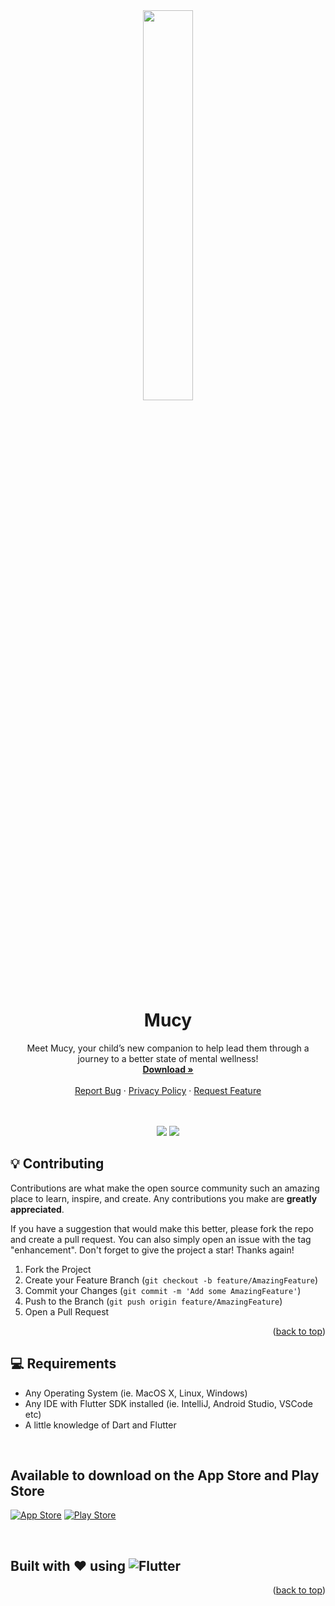 <div id="top"></div>

<div align='center'>

  <img src='/assets/images/icons/appicon.png' style="width: 40%">
  
  <h1 align="center">Mucy</h1>

  <p align="center">
    Meet Mucy, your child’s new companion to help lead them through a journey to a better state of mental wellness!
    <br />
    <a href="https://github.com/towner-10/MucyApp"><strong>Download »</strong></a>
    <br />
    <br />
    <a href="https://github.com/towner-10/MucyApp/issues">Report Bug</a>
    ·
    <a href="https://mucyhealth.wixsite.com/mucy/privacy-policy">Privacy Policy</a>
    ·
    <a href="https://github.com/towner-10/MucyApp/issues">Request Feature</a>
  </p>
  
  <br/>
  <br/>

  <img src='https://img.shields.io/github/v/release/towner-10/MucyApp?color=7393CC&label=version&style=for-the-badge'>
  <img src='https://img.shields.io/github/release-date/towner-10/mucyapp?color=7393CC&style=for-the-badge'>

  <br/>
</div>

## 💡 Contributing
Contributions are what make the open source community such an amazing place to learn, inspire, and create. Any contributions you make are **greatly appreciated**.

If you have a suggestion that would make this better, please fork the repo and create a pull request. You can also simply open an issue with the tag "enhancement".
Don't forget to give the project a star! Thanks again!

1. Fork the Project
2. Create your Feature Branch (`git checkout -b feature/AmazingFeature`)
3. Commit your Changes (`git commit -m 'Add some AmazingFeature'`)
4. Push to the Branch (`git push origin feature/AmazingFeature`)
5. Open a Pull Request

<p align="right">(<a href="#top">back to top</a>)</p>

## 💻 Requirements
- Any Operating System (ie. MacOS X, Linux, Windows)
- Any IDE with Flutter SDK installed (ie. IntelliJ, Android Studio, VSCode etc)
- A little knowledge of Dart and Flutter

<br/>

## Available to download on the App Store and Play Store

[![App Store](https://img.shields.io/badge/App_Store-0D96F6?style=for-the-badge&logo=app-store&logoColor=white)](https://apps.apple.com/us/app/mucy/id1547537066)
[![Play Store](https://img.shields.io/badge/Google_Play-414141?style=for-the-badge&logo=google-play&logoColor=white)](https://play.google.com/store/apps/details?id=org.mucy.mucy)

<br/>

## Built with ❤️ using ![Flutter](https://img.shields.io/badge/Flutter-%2302569B.svg?style=for-the-badge&color=7393CC&logo=Flutter&logoColor=white)

<p align="right">(<a href="#top">back to top</a>)</p>